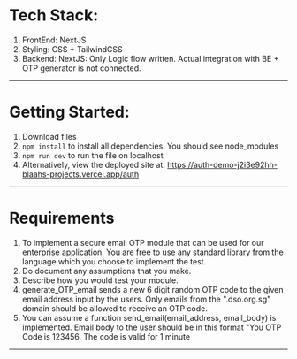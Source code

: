# Tech Stack:

1. FrontEnd: NextJS
2. Styling: CSS + TailwindCSS
3. Backend: NextJS: Only Logic flow written. Actual integration with BE + OTP generator is not connected.

---

# Getting Started:

1. Download files
2. `npm install` to install all dependencies. You should see node_modules
3. `npm run dev` to run the file on localhost
4. Alternatively, view the deployed site at: https://auth-demo-j2i3e92hh-blaahs-projects.vercel.app/auth

---

# Requirements

1. To implement a secure email OTP module that can be used for our enterprise application. You are free to use any standard library from the language which you choose to implement the test.
2. Do document any assumptions that you make.
3. Describe how you would test your module.
4. generate_OTP_email sends a new 6 digit random OTP code to the given email address input by the users. Only emails from the ".dso.org.sg" domain should be allowed to receive an OTP code.
5. You can assume a function send_email(email_address, email_body) is implemented.
   Email body to the user should be in this format "You OTP Code is 123456. The code is valid for 1 minute

---
